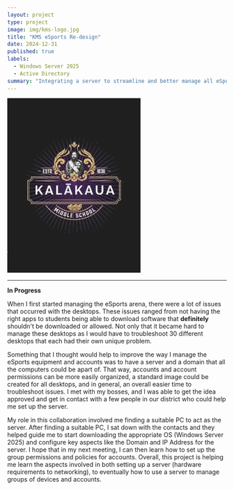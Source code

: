 ```yaml
---
layout: project
type: project
image: img/kms-logo.jpg
title: "KMS eSports Re-design"
date: 2024-12-31
published: true
labels:
  - Windows Server 2025
  - Active Directory
summary: "Integrating a server to streamline and better manage all eSports equipment and accounts"
---
```


<img class="img-fluid" src="img/kms-logo.jpg">

<hr>

**In Progress**

When I first started managing the eSports arena, there were a lot of issues that occurred with the desktops. 
These issues ranged from not having the right apps to students being able to download software that **definitely** shouldn't be downloaded or allowed. 
Not only that it became hard to manage these desktops as I would have to troubleshoot 30 different desktops that each had their own unique problem. 

Something that I thought would help to improve the way I manage the eSports equipment and accounts was to have a server and a domain
that all the computers could be apart of. That way, accounts and account permissions can be more easily organized, a standard image
could be created for all desktops, and in general, an overall easier time to troubleshoot issues. I met with my bosses, and I was
able to get the idea approved and get in contact with a few people in our district who could help me set up the server. 

My role in this collaboration involved me finding a suitable PC to act as the server. After finding a suitable PC, I sat down with 
the contacts and they helped guide me to start downloading the appropriate OS (Windows Server 2025) and configure key aspects like the Domain and IP Address for the server. 
I hope that in my next meeting, I can then learn how to set up the group permissions and policies for accounts. Overall, this project
is helping me learn the aspects involved in both setting up a server (hardware requirements to networking), to eventually how to use a server
to manage groups of devices and accounts. 


